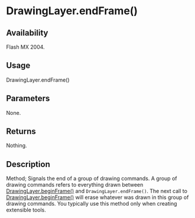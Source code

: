# DrawingLayer.endFrame()

## Availability

Flash MX 2004.

## Usage

DrawingLayer.endFrame()

## Parameters

None.

## Returns

Nothing.

## Description

Method; Signals the end of a group of drawing commands. A group of drawing commands refers to everything drawn between [DrawingLayer.beginFrame()](../DrawingLayer_object/DrawingLayer1.md) and `DrawingLayer.endFrame()`. The next call to [DrawingLayer.beginFrame()](../DrawingLayer_object/DrawingLayer1.md) will erase whatever was drawn in this group of drawing commands. You typically use this method only when creating extensible tools.
